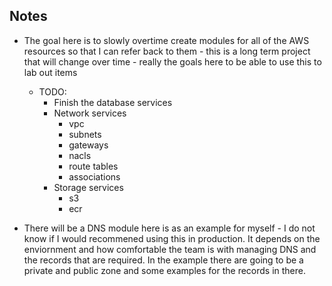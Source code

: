 ## Notes

- The goal here is to slowly overtime create modules for all of the AWS resources so that I can refer back to them - this is a long term project that will change over time - really the goals here to be able to use this to lab out items

    - TODO:
        - Finish the database services
        - Network services
            - vpc
            - subnets
            - gateways
            - nacls
            - route tables
            - associations
        - Storage services
            - s3
            - ecr


- There will be a DNS module here is as an example for myself - I do not know if I would recommened using this in production. It depends on the enviornment and how comfortable the team is with managing DNS and the records that are required. In the example there are going to be a private and public zone and some examples for the records in there. 
